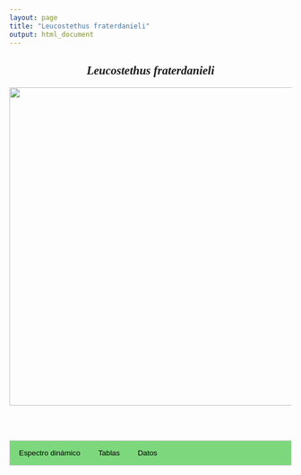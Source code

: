 ```yaml
---
layout: page
title: "Leucostethus fraterdanieli"
output: html_document
---
```



<style>
/* CSS para las pestañas */
.tab {
  overflow: hidden;
  border: 1px solid #ccc;
  background-color: #7dd87d;
}
.tab button {
  background-color: inherit;
  float: left;
  border: none;
  outline: none;
  cursor: pointer;
  padding: 14px 16px;
  transition: 0.3s;
}
.tab button:hover {
  background-color: #ddd;
}
.tab button.active {
  background-color: #ccc;
}
.tabcontent {
  display: none;
  padding: 6px 12px;
  border: 1px solid #ccc;
  border-top: none;
}
/* CSS para audios */
.audio-container {
  display: flex;
  flex-direction: column;
}
.audio-container audio {
  margin-bottom: 10px;
}

/* Ocultar el título en la página */
body h1 {
  display: none;
}
</style>


<script>
function openTab(evt, tabName) {
  var i, tabcontent, tablinks;
  tabcontent = document.getElementsByClassName("tabcontent");
  for (i = 0; i < tabcontent.length; i++) {
    tabcontent[i].style.display = "none";
  }
  tablinks = document.getElementsByClassName("tablinks");
  for (i = 0; i < tablinks.length; i++) {
    tablinks[i].className = tablinks[i].className.replace(" active", "");
  }
  document.getElementById(tabName).style.display = "block";
  evt.currentTarget.className += " active";
}
</script>

<!-- Presentacion de la especie y los datos -->

<div style="font-family: Times; text-align: center;">
    <h2><i>Leucostethus fraterdanieli</i></h2>
    <img src="{{ site.baseurl }}/images/especie_Leucostethus_fraterdanieli.png" style="width:15cm;">
</div>

<br><br>

<!-- Definicion de secciones -->

<div class="tab">
  <button class="tablinks" onclick="openTab(event, 'EspectroLefr')">Espectro dinámico</button>
  <button class="tablinks" onclick="openTab(event, 'tabLefr')">Tablas</button>
  <button class="tablinks" onclick="openTab(event, 'audLefr')">Datos</button>
</div>

<!-- Seccion espectrograma -->

<div id="EspectroLefr" class="tabcontent" style="text-align: center;">
  <video width="100%" height="auto" controls style="display: block; margin-left: auto; margin-right: auto;">
    <source src="{{ site.baseurl }}/Espectrograms/Leucostethus_fraterdanieli.mp4" type="video/mp4">
    Tu navegador no soporta el elemento de video.
  </video>
  <br><br>
  <img src="{{ site.baseurl }}/images/espectrograma_Diasporus_anthrax.png" style="width:10cm; display: block; margin-left: auto; margin-right: auto;">
</div>

<!-- Seccion de tablas -->

<div id="tabLefr" class="tabcontent">
  <p>Descarga tabla de medidas <a href="https://bit.ly/3LUkN5s">aquí</a>.</p>
  <p>Descarga tabla selección RAVEN <a href="https://bit.ly/3LUkN5s">aquí</a>.</p>
</div>

<!-- Seccion de audios -->

<div id="audLefr" class="tabcontent">
  <div class="audio-container">
    <audio controls>
      <source src="{{ site.baseurl }}/Audios/Boana_boans.wav" type="audio/wav">
      Tu navegador no soporta el elemento de audio.
    </audio>
  </div>
  <p>Audios disponibles <a href="https://bit.ly/3LUkN5s">aquí</a>.</p>
</div>

